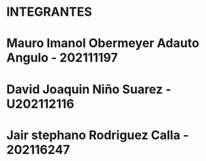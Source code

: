 <h1>INTEGRANTES
<h1>Mauro Imanol Obermeyer Adauto Angulo - 202111197     
<h1>David Joaquin Niño Suarez - U202112116     
<h1>Jair stephano Rodriguez Calla - 202116247       
